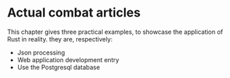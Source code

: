 # Actual combat articles

This chapter gives three practical examples, to showcase the application of Rust in reality. they are, respectively:

- Json processing
- Web application development entry
- Use the Postgresql database
